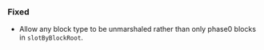 ### Fixed

- Allow any block type to be unmarshaled rather than only phase0 blocks in `slotByBlockRoot`. 